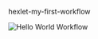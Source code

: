 hexlet-my-first-workflow

![Hello World Workflow](https://github.com/SibirBear/hexlet-my-first-workflow/.github/Hello%20World%20Workflow/badge.svg)
